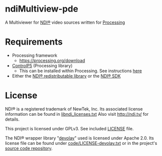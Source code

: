 # ndiMultiview-pde

A Multiviewer for [NDI®][NDI] video sources written for [Processing][]


# Requirements

- Processing framework
  - https://processing.org/download
- [ControlP5](https://sojamo.de/libraries/controlP5/) (Processing library)
  - This can be installed within Processing. See instructions
    [here](https://processing.org/environment/#adding-libraries-tools-and-modes)
- Either the [NDI® redistributable library](http://new.tk/NDIRedistV5)
  or the [NDI® SDK](https://www.ndi.tv/sdk/)


# License

NDI® is a registered trademark of NewTek, Inc. Its associated license information
can be found in [libndi_licenses.txt](libndi_licenses.txt)
Also visit http://ndi.tv/ for details.

This project is licensed under GPLv3. See included [LICENSE](LICENSE) file.

The NDI® wrapper library "[devolay][]" used is licensed under Apache 2.0.
Its license file can be found under [code/LICENSE-devolay.txt](code/LICENSE-devolay.txt)
or in the project's [source code repository][devolay].

[NDI]: https://ndi.tv/
[Processing]: https://processing.org
[devolay]: https://github.com/WalkerKnapp/devolay

